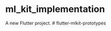 # ml_kit_implementation

A new Flutter project.
#   f l u t t e r - m l k i t - p r o t o t y p e s  
 